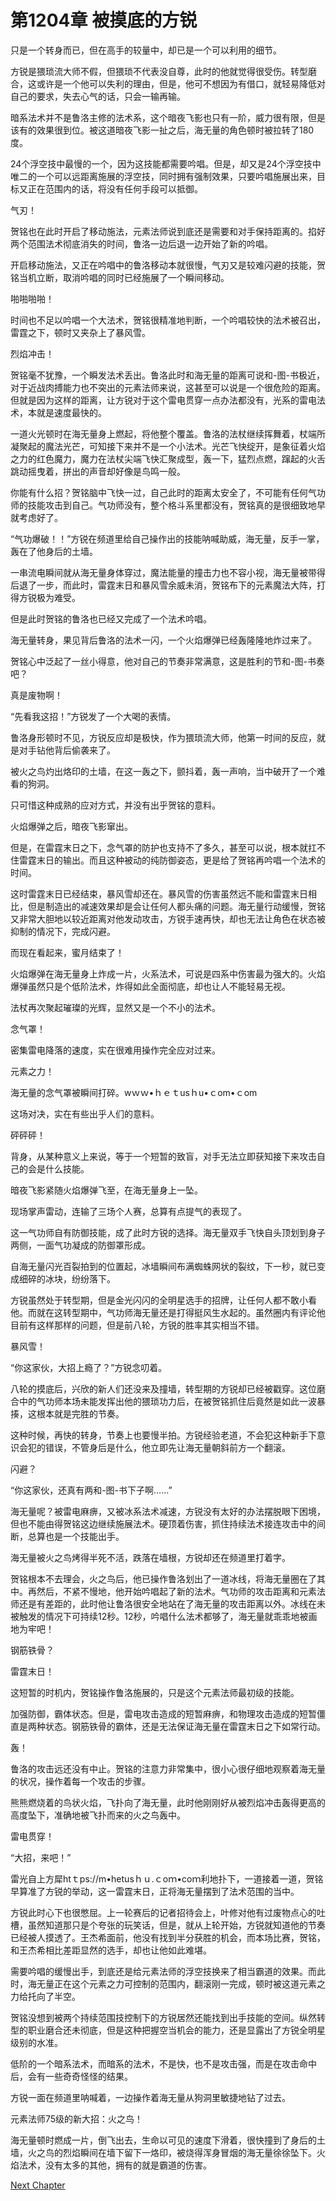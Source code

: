 # 第1204章 被摸底的方锐

只是一个转身而已，但在高手的较量中，却已是一个可以利用的细节。

方锐是猥琐流大师不假，但猥琐不代表没自尊，此时的他就觉得很受伤。转型磨合，这或许是一个他可以失利的理由，但是，他可不想因为有借口，就轻易降低对自己的要求，失去心气的话，只会一输再输。

暗系法术并不是鲁洛主修的法术系，这个暗夜飞影也只有一阶，威力很有限，但是该有的效果很到位。被这道暗夜飞影一扯之后，海无量的角色顿时被拉转了180度。

24个浮空技中最慢的一个，因为这技能都需要吟唱。但是，却又是24个浮空技中唯二的一个可以远距离施展的浮空技，同时拥有强制效果，只要吟唱施展出来，目标又正在范围内的话，将没有任何手段可以抵御。

气刃！

贺铭也在此时开启了移动施法，元素法师说到底还是需要和对手保持距离的。掐好两个范围法术彻底消失的时间，鲁洛一边后退一边开始了新的吟唱。

开启移动施法，又正在吟唱中的鲁洛移动本就很慢，气刃又是较难闪避的技能，贺铭当机立断，取消吟唱的同时已经施展了一个瞬间移动。

啪啪啪啪！

时间也不足以吟唱一个大法术，贺铭很精准地判断，一个吟唱较快的法术被召出，雷霆之下，顿时又夹杂上了暴风雪。

烈焰冲击！

贺铭毫不犹豫，一个瞬发法术丢出。鲁洛此时和海无量的距离可说和-图-书极近，对于近战肉搏能力也不突出的元素法师来说，这甚至可以说是一个很危险的距离。但就是因为这样的距离，让方锐对于这个雷电贯穿一点办法都没有，光系的雷电法术，本就是速度最快的。

一道火光顿时在海无量身上燃起，将他整个覆盖。鲁洛的法杖继续挥舞着，杖端所凝聚起的魔法光芒，可知接下来并不是一个小法术。光芒飞快绽开，是象征着火焰之力的红色魔力，魔力在法杖尖端飞快汇聚成型，轰一下，猛烈点燃，蹿起的火舌跳动摇曳着，拼出的声音却好像是鸟鸣一般。

你能有什么招？贺铭脑中飞快一过，自己此时的距离太安全了，不可能有任何气功师的技能攻击到自己。气功师没有，整个格斗系里都没有，贺铭真的是很细致地早就考虑好了。

“气功爆破！！”方锐在频道里给自己操作出的技能呐喊助威，海无量，反手一掌，轰在了他身后的土墙。

一串流电瞬间就从海无量身体穿过，魔法能量的撞击力也不容小视，海无量被带得后退了一步，而此时，雷霆末日和暴风雪余威未消，贺铭布下的元素魔法大阵，打得方锐极为难受。

但是此时贺铭的鲁洛也已经又完成了一个法术吟唱。

海无量转身，果见背后鲁洛的法术一闪，一个火焰爆弹已经轰隆隆地炸过来了。

贺铭心中泛起了一丝小得意，他对自己的节奏非常满意，这是胜利的节和-图-书奏吧？

真是废物啊！

“先看我这招！”方锐发了一个大喝的表情。

鲁洛身形顿时不见，方锐反应却是极快，作为猥琐流大师，他第一时间的反应，就是对手钻他背后偷袭来了。

被火之鸟灼出烙印的土墙，在这一轰之下，颤抖着，轰一声响，当中破开了一个难看的狗洞。

只可惜这种成熟的应对方式，并没有出乎贺铭的意料。

火焰爆弹之后，暗夜飞影窜出。

但是，在雷霆末日之下，念气罩的防护也支持不了多久，甚至可以说，根本就扛不住雷霆末日的输出。而且这种被动的纯防御姿态，更是给了贺铭再吟唱一个法术的时间。

这时雷霆末日已经结束，暴风雪却还在。暴风雪的伤害虽然远不能和雷霆末日相比，但是制造出的减速效果却是会让任何人都头痛的问题。海无量行动缓慢，贺铭又非常大胆地以较近距离对他发动攻击，方锐手速再快，却也无法让角色在状态被抑制的情况下，完成闪避。

而现在看起来，蜜月结束了！

火焰爆弹在海无量身上炸成一片，火系法术，可说是四系中伤害最为强大的。火焰爆弹虽然只是个低阶法术，炸得如此全面彻底，却也让人不能轻易无视。

法杖再次聚起璀璨的光辉，显然又是一个不小的法术。

念气罩！

密集雷电降落的速度，实在很难用操作完全应对过来。

元素之力！

海无量的念气罩被瞬间打碎。wｗｗ•ｈｅｔusｈu•ｃom•ｃom

这场对决，实在有些出乎人们的意料。

砰砰砰！

背身，从某种意义上来说，等于一个短暂的致盲，对手无法立即获知接下来攻击自己的会是什么技能。

暗夜飞影紧随火焰爆弹飞至，在海无量身上一坠。

现场掌声雷动，连输了三场个人赛，总算有点提气的表现了。

这一气功师自有防御技能，成了此时方锐的选择。海无量双手飞快自头顶划到身子两侧，一面气功凝成的防御罩形成。

自海无量闪光百裂拍到的位置起，冰墙瞬间布满蜘蛛网状的裂纹，下一秒，就已变成细碎的冰块，纷纷落下。

方锐虽然处于转型期，但是金光闪闪的全明星选手的招牌，让任何人都不敢小看他。而就在这转型期中，气功师海无量还是打得挺风生水起的。虽然圈内有评论他目前有这样那样的问题，但是前八轮，方锐的胜率其实相当不错。

暴风雪！

“你这家伙，大招上瘾了？”方锐念叨着。

八轮的摸底后，兴欣的新人们还没来及撞墙，转型期的方锐却已经被戳穿。这位磨合中的气功师本场未能发挥出他的猥琐功力后，在被贺铭抓住后竟然是如此一波暴揍，这根本就是完胜的节奏。

这种时候，再快的转身，节奏上也要慢半拍。方锐经验老道，不会犯这种新手下意识会犯的错误，不管身后是什么，他立即先让海无量朝斜前方一个翻滚。

闪避？

“你这家伙，还真有两和-图-书下子啊……”

海无量呢？被雷电麻痹，又被冰系法术减速，方锐没有太好的办法摆脱眼下困境，但也不能由得贺铭这边继续施展法术。硬顶着伤害，抓住持续法术接连攻击中的间断，总算也是一个技能出手。

海无量被火之鸟烤得半死不活，跌落在墙根，方锐却还在频道里打着字。

贺铭根本不去理会，火之鸟后，他已操作鲁洛划出了一道冰线，将海无量圈在了其中。再然后，不紧不慢地，他开始吟唱起了新的法术。气功师的攻击距离和元素法师还是有差距的，此时他让鲁洛很安全地站在了海无量的攻击距离以外。冰线在未被触发的情况下可持续12秒。12秒，吟唱什么法术都够了，海无量就乖乖地被画地为牢吧！

钢筋铁骨？

雷霆末日！

这短暂的时机内，贺铭操作鲁洛施展的，只是这个元素法师最初级的技能。

加强防御，霸体状态。但是，雷电攻击造成的短暂麻痹，和物理攻击造成的短暂僵直是两种状态。钢筋铁骨的霸体，还是无法保证海无量在雷霆末日之下如常行动。

轰！

鲁洛的攻击远还没有中止。贺铭的注意力非常集中，很小心很仔细地观察着海无量的状况，操作着每一个攻击的步骤。

熊熊燃烧着的鸟状火焰，飞扑向了海无量，此时他刚刚好从被烈焰冲击轰得更高的高度坠下，准确地被飞扑而来的火之鸟轰中。

雷电贯穿！

“大招，来吧！”

雷光自上方犀htｔps://m•hetusｈｕ.ｃoｍ•coｍ利地扑下，一道接着一道，贺铭早算准了方锐的举动，这一雷霆末日，正将海无量摆到了法术范围的当中。

方锐此时心下也很憋屈。上一轮赛后的记者招待会上，叶修对他有过废物点心的吐槽，虽然知道那只是个夸张的玩笑话，但是，就从上轮开始，方锐就知道他的节奏已经被人摸透了。王杰希面前，他没有找到半分获胜的机会，而本场比赛，贺铭，和王杰希相比差距显然的选手，却也让他如此难堪。

需要吟唱的缓慢出手，到底还是给元素法师的浮空技换来了相当霸道的效果。而此时，海无量正在这个元素之力可控制的范围内，翻滚刚一完成，顿时被这道元素之力给托向了半空。

贺铭没想到被两个持续范围技控制下的方锐居然还能找到出手技能的空间。纵然转型的职业磨合还未彻底，但是这种把握空当机会的能力，还是显露出了方锐全明星级别的水准。

低阶的一个暗系法术，而暗系的法术，不是快，也不是攻击强，而是在攻击命中后，会有一些奇奇怪怪的结果。

方锐一面在频道里呐喊着，一边操作着海无量从狗洞里敏捷地钻了过去。

元素法师75级的新大招：火之鸟！

海无量顿时燃成一片，倒飞出去，生命以可见的速度下滑着，很快撞到了身后的土墙，火之鸟的烈焰瞬间在墙下留下一烙印，被烧得浑身冒烟的海无量徐徐坠下。火焰法术，没有太多的其他，拥有的就是霸道的伤害。



[Next Chapter](%E7%AC%AC1205%E7%AB%A0%20%E8%BD%AC%E5%9E%8B%E6%9C%9F%E7%9A%84%E9%98%B5%E7%97%9B.md)